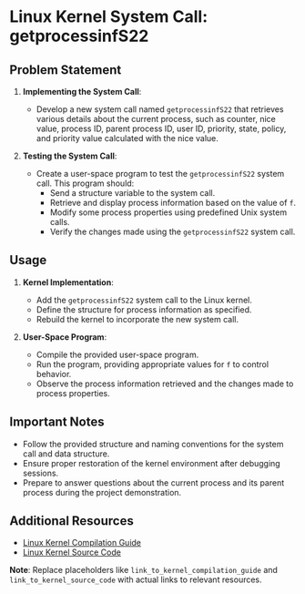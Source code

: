 # Linux Kernel System Call: getprocessinfS22

## Problem Statement

1. **Implementing the System Call**:
   - Develop a new system call named `getprocessinfS22` that retrieves various details about the current process, such as counter, nice value, process ID, parent process ID, user ID, priority, state, policy, and priority value calculated with the nice value.

2. **Testing the System Call**:
   - Create a user-space program to test the `getprocessinfS22` system call. This program should:
     - Send a structure variable to the system call.
     - Retrieve and display process information based on the value of `f`.
     - Modify some process properties using predefined Unix system calls.
     - Verify the changes made using the `getprocessinfS22` system call.

## Usage

1. **Kernel Implementation**:
   - Add the `getprocessinfS22` system call to the Linux kernel.
   - Define the structure for process information as specified.
   - Rebuild the kernel to incorporate the new system call.

2. **User-Space Program**:
   - Compile the provided user-space program.
   - Run the program, providing appropriate values for `f` to control behavior.
   - Observe the process information retrieved and the changes made to process properties.

## Important Notes

- Follow the provided structure and naming conventions for the system call and data structure.
- Ensure proper restoration of the kernel environment after debugging sessions.
- Prepare to answer questions about the current process and its parent process during the project demonstration.

## Additional Resources

- [Linux Kernel Compilation Guide](link_to_kernel_compilation_guide)
- [Linux Kernel Source Code](link_to_kernel_source_code)

**Note**: Replace placeholders like `link_to_kernel_compilation_guide` and `link_to_kernel_source_code` with actual links to relevant resources.
